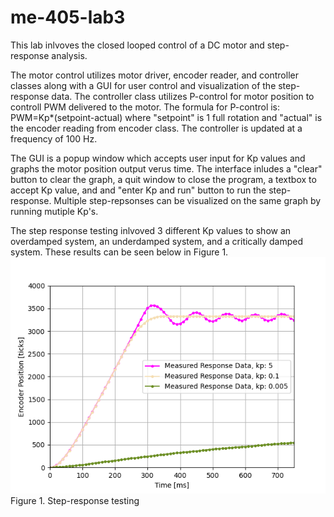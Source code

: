 # me-405-lab3
This lab inlvoves the closed looped control of a DC motor and step-response analysis. 

The motor control utilizes motor driver, encoder reader, and controller classes along with a GUI for user control and visualization of the step-response data. 
The controller class utilizes P-control for motor position to controll PWM delivered to the motor. The formula for P-control is:
PWM=Kp*(setpoint-actual)
where "setpoint" is 1 full rotation and "actual" is the encoder reading from encoder class. The controller is updated at a frequency of 100 Hz. 

The GUI is a popup window which accepts user input for Kp values and graphs the motor position output verus time. The interface inludes a "clear" button to clear the graph, a quit window to close the program, a textbox to accept Kp value, and and  "enter Kp and run" button to run the step-response. Multiple step-repsonses can be visualized on the same graph by running mutiple Kp's. 

The step response testing inlvoved 3 different Kp values to show an overdamped system, an underdamped system, and a critically damped system. These results can be seen below in Figure 1. 
![Alt text](step_responses-1.png)
Figure 1. Step-response testing


